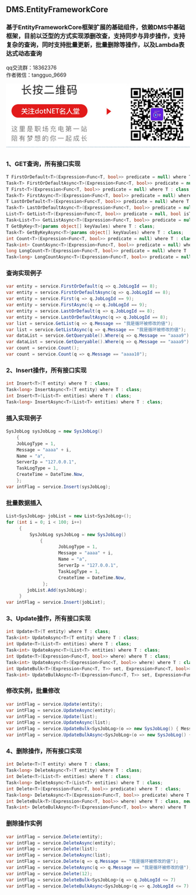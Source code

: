 ## DMS.EntityFrameworkCore           
           
           
### 基于EntityFrameworkCore框架扩展的基础组件，依赖DMS中基础框架，目前以泛型的方式实现添删改查，支持同步与异步操作，支持复杂的查询，同时支持批量更新，批量删除等操作，以及Lambda表达式动态查询          
qq交流群：18362376
<br />
作者微信：tangguo_9669

![运营公众号](https://github.com/hailang2ll/DMS.EntityFrameworkCore/blob/master/gzh02.jpg)
<br />
         
### 1、GET查询，所有接口实现   
```c#     
T FirstOrDefault<T>(Expression<Func<T, bool>> predicate = null) where T : class;
Task<T> FirstOrDefaultAsync<T>(Expression<Func<T, bool>> predicate = null) where T : class;
T First<T>(Expression<Func<T, bool>> predicate = null) where T : class;
Task<T> FirstAsync<T>(Expression<Func<T, bool>> predicate = null) where T : class;
T LastOrDefault<T>(Expression<Func<T, bool>> predicate = null) where T : class;
Task<T> LastOrDefaultAsync<T>(Expression<Func<T, bool>> predicate = null) where T : class;
List<T> GetList<T>(Expression<Func<T, bool>> predicate = null, bool isTracking = true) where T : class;
Task<List<T>> GetListAsync<T>(Expression<Func<T, bool>> predicate = null, bool isTracking = true) where T : class;
T GetByKey<T>(params object[] keyVaules) where T : class;
Task<T> GetByKeyAsync<T>(params object[] keyVaules) where T : class;
int Count<T>(Expression<Func<T, bool>> predicate = null) where T : class;
Task<int> CountAsync<T>(Expression<Func<T, bool>> predicate = null) where T : class;
long LongCount<T>(Expression<Func<T, bool>> predicate = null) where T : class;
Task<long> LongCountAsync<T>(Expression<Func<T, bool>> predicate = null) where T : class;
```    
### 查询实现例子
```c#           
var entity = service.FirstOrDefault(q => q.JobLogId == 8);  
var entity = service.FirstOrDefaultAsync(q => q.JobLogId == 8);  
var entity = service.First(q => q.JobLogId == 9); 
var entity = service.FirstAsync(q => q.JobLogId == 9); 
var entity = service.LastOrDefault(q => q.JobLogId == 8);
var entity = service.LastOrDefaultAsync(q => q.JobLogId == 8);  
var list = service.GetList(q => q.Message == "我是循环被修改的値");   
var list = service.GetListAsync(q => q.Message == "我是循环被修改的値");  
var dataList = service.GetQueryable().Where(q => q.Message == "aaaa9").OrderByDescending(q => q.JobLogId).ToPageList(1, 20); 
var dataList = service.GetQueryable().Where(q => q.Message == "aaaa9").OrderByDescending(q => q.JobLogId).ToPageListAsync(1, 20); 
var count = service.Count();             
var count = service.Count(q => q.Message == "aaaa10");  
```             
  
   
### 2、Insert操作，所有接口实现
```c#  
int Insert<T>(T entity) where T : class;
Task<long> InsertAsync<T>(T entity) where T : class;
int Insert<T>(List<T> entities) where T : class;
Task<long> InsertAsync<T>(List<T> entities) where T : class;
```   
### 插入实现例子
```c#              
SysJobLog sysJobLog = new SysJobLog()           
	{           
	JobLogType = 1,             
	Message = "aaaa" + i,             
	Name = "a",             
	ServerIp = "127.0.0.1",             
	TaskLogType = 1,             
	CreateTime = DateTime.Now,             
	};             
var intFlag = service.Insert(sysJobLog);             
```            
### 批量数据插入   
```c#              
List<SysJobLog> jobList = new List<SysJobLog>();               
for (int i = 0; i < 100; i++)             
     {           
         SysJobLog sysJobLog = new SysJobLog()             
             {             
                    JobLogType = 1,             
                    Message = "aaaa" + i,             
                    Name = "a",             
                    ServerIp = "127.0.0.1",             
                    TaskLogType = 1,             
                    CreateTime = DateTime.Now,             
              };           
        jobList.Add(sysJobLog);             
     }           
var intFlag = service.Insert(jobList);             
```                               
                                   
### 3、Update操作，所有接口实现  
```c#  
int Update<T>(T entity) where T : class;
Task<int> UpdateAsync<T>(T entity) where T : class;
int Update<T>(List<T> entities) where T : class;
Task<int> UpdateAsync<T>(List<T> entities) where T : class;
int Update<T>(Expression<Func<T, bool>> where) where T : class;
Task<int> UpdateAsync<T>(Expression<Func<T, bool>> where) where T : class;
int UpdateBulk<T>(Expression<Func<T, T>> set, Expression<Func<T, bool>> where) where T : class, new();
Task<int> UpdateBulkAsync<T>(Expression<Func<T, T>> set, Expression<Func<T, bool>> where) where T : class, new();
```  
### 修改实例，批量修改
```c#                     
var intFlag = service.Update(entity); 
var intFlag = service.UpdateAsync(entity); 
var intFlag = service.Update(list); 
var intFlag = service.UpdateAsync(list); 
var intFlag = service.UpdateBulk<SysJobLog>(o => new SysJobLog() { Message = "这是lambda修改" }, q => q.Message.Contains("我是循环") && q.JobLogType <= 10); 
var intFlag = service.UpdateBulkAsync<SysJobLog>(o => new SysJobLog() { Message = "这是lambda修改" }, q => q.Message.Contains("我是循环") && q.JobLogType <= 10); 
```                
                 
### 4、删除操作，所有接口实现  
```c#  
int Delete<T>(T entity) where T : class;
Task<long> DeleteAsync<T>(T entity) where T : class;
int Delete<T>(List<T> entities) where T : class;
Task<long> DeleteAsync<T>(List<T> entities) where T : class;
int Delete<T>(Expression<Func<T, bool>> predicate) where T : class;
Task<long> DeleteAsync<T>(Expression<Func<T, bool>> predicate) where T : class;
int DeleteBulk<T>(Expression<Func<T, bool>> where) where T : class, new();
Task<int> DeleteBulkAsync<T>(Expression<Func<T, bool>> where) where T : class, new();
``` 
### 删除操作实例   
```c#                       
var intFlag = service.Delete(entity); 
var intFlag = service.DeleteAsync(entity); 
var intFlag = service.Delete(list);
var intFlag = service.DeleteAsync(list); 
var intFlag = service.Delete(q => q.Message == "我是循环被修改的値");  
var intFlag = service.DeleteAsync(q => q.Message == "我是循环被修改的値"); 
var intFlag = service.Delete(12);  
var intFlag = service.DeleteBulk<SysJobLog>(q => q.JobLogId <= 7) 
var intFlag = service.DeleteBulkAsync<SysJobLog>(q => q.JobLogId <= 7) 
```             
                       
           
                                   
                                   
